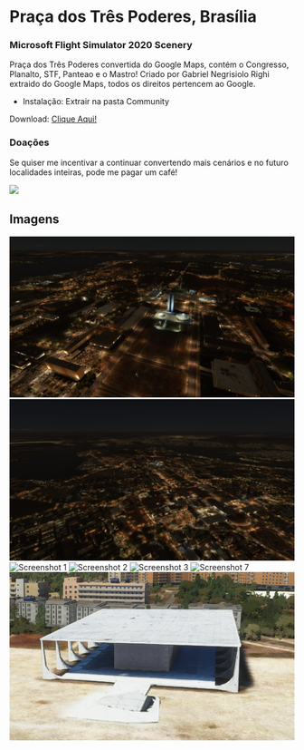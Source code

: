 # Praça dos Três Poderes, Brasília
### Microsoft Flight Simulator 2020 Scenery

Praça dos Três Poderes convertida do Google Maps, contém o Congresso, Planalto, STF, Panteao e o Mastro!
Criado por Gabriel Negrisiolo Righi extraido do Google Maps, todos os direitos pertencem ao Google.


* Instalação: 
Extrair na pasta Community

Download: [Clique Aqui!](https://github.com/gabreek/MSF2020-Praca-tres-poderes/raw/master/Pra%C3%A7a%20dos%20Tr%C3%AAs%20Poderes%20-%20MFS2020.rar)

### Doações
Se quiser me incentivar a continuar convertendo mais cenários e no futuro localidades inteiras, pode me pagar um café!

[![](https://www.paypalobjects.com/en_US/i/btn/btn_donateCC_LG.gif)](https://www.paypal.com/cgi-bin/webscr?cmd=_s-xclick&hosted_button_id=28W4VUQQ558U2)

## Imagens
![Screenshot 5](/5.png)
![Screenshot 6](/6.png)
![Screenshot 1](/1.png)
![Screenshot 2](/2.png)
![Screenshot 3](/3.png)
![Screenshot 7](/7.png)
![Screenshot 4](/4.png)
